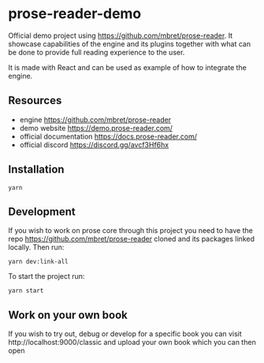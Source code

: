 # prose-reader-demo
Official demo project using https://github.com/mbret/prose-reader. It showcase capabilities of the engine and its plugins together with what can be done to provide full reading experience to the user.

It is made with React and can be used as example of how to integrate the engine.

## Resources
- engine https://github.com/mbret/prose-reader
- demo website https://demo.prose-reader.com/
- official documentation https://docs.prose-reader.com/
- official discord https://discord.gg/avcf3Hf6hx

## Installation

```
yarn
```

## Development
If you wish to work on prose core through this project you need to have the repo https://github.com/mbret/prose-reader cloned and its packages linked locally. Then run:

```
yarn dev:link-all
```

To start the project run:
```
yarn start
```

## Work on your own book
If you wish to try out, debug or develop for a specific book you can visit http://localhost:9000/classic and upload your own book which you can then open